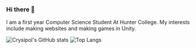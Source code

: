 ### Hi there 👋
I am a first year Computer Science Student At Hunter College. My interests include making websites and making games in Unity.

![Crysipol's GitHub stats](https://github-readme-stats.vercel.app/api?username=Crysipol&show_icons=true&theme=radical)
![Top Langs](https://github-readme-stats.vercel.app/api/top-langs/?username=Crysipol&layout=compact)

<!--
**Crysipol/Crysipol** is a ✨ _special_ ✨ repository because its `README.md` (this file) appears on your GitHub profile.

Here are some ideas to get you started:

- 🔭 I’m currently working on ...
- 🌱 I’m currently learning ...
- 👯 I’m looking to collaborate on ...
- 🤔 I’m looking for help with ...
- 💬 Ask me about ...
- 📫 How to reach me: ...
- 😄 Pronouns: ...
- ⚡ Fun fact: ...
-->
